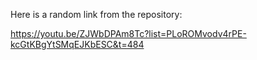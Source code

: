 Here is a random link from the repository:

https://youtu.be/ZJWbDPAm8Tc?list=PLoROMvodv4rPE-kcGtKBgYtSMqEJKbESC&t=484
